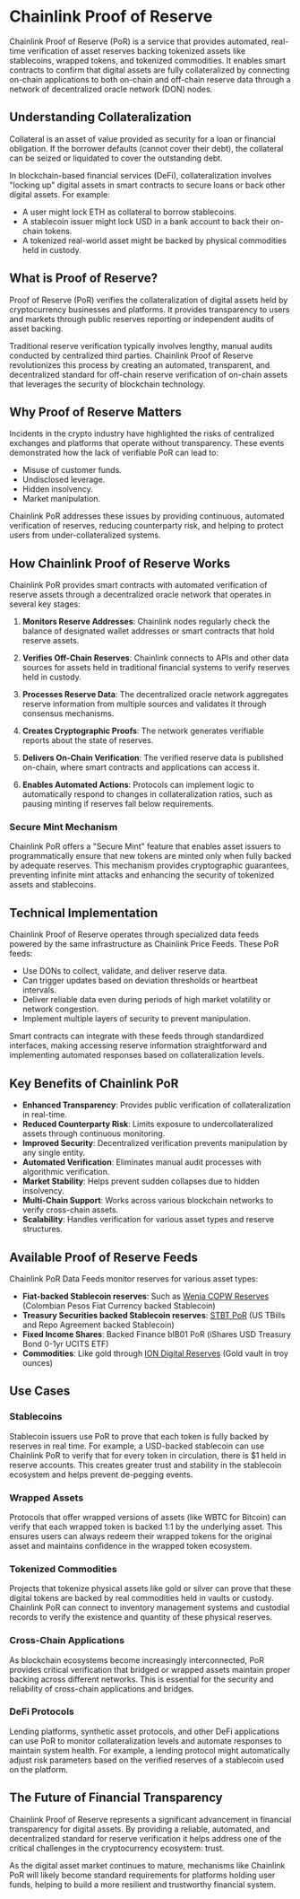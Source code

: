 # Chainlink Proof of Reserve

Chainlink Proof of Reserve (PoR) is a service that provides automated, real-time verification of asset reserves backing tokenized assets like stablecoins, wrapped tokens, and tokenized commodities. It enables smart contracts to confirm that digital assets are fully collateralized by connecting on-chain applications to both on-chain and off-chain reserve data through a network of decentralized oracle network (DON) nodes.

## Understanding Collateralization

Collateral is an asset of value provided as security for a loan or financial obligation. If the borrower defaults (cannot cover their debt), the collateral can be seized or liquidated to cover the outstanding debt.

In blockchain-based financial services (DeFi), collateralization involves "locking up" digital assets in smart contracts to secure loans or back other digital assets. For example:

- A user might lock ETH as collateral to borrow stablecoins.
- A stablecoin issuer might lock USD in a bank account to back their on-chain tokens.
- A tokenized real-world asset might be backed by physical commodities held in custody.

## What is Proof of Reserve?

Proof of Reserve (PoR) verifies the collateralization of digital assets held by cryptocurrency businesses and platforms. It provides transparency to users and markets through public reserves reporting or independent audits of asset backing.

Traditional reserve verification typically involves lengthy, manual audits conducted by centralized third parties. Chainlink Proof of Reserve revolutionizes this process by creating an automated, transparent, and decentralized standard for off-chain reserve verification of on-chain assets that leverages the security of blockchain technology.

## Why Proof of Reserve Matters

Incidents in the crypto industry have highlighted the risks of centralized exchanges and platforms that operate without transparency. These events demonstrated how the lack of verifiable PoR can lead to:

- Misuse of customer funds.
- Undisclosed leverage.
- Hidden insolvency.
- Market manipulation.

Chainlink PoR addresses these issues by providing continuous, automated verification of reserves, reducing counterparty risk, and helping to protect users from under-collateralized systems.

## How Chainlink Proof of Reserve Works

Chainlink PoR provides smart contracts with automated verification of reserve assets through a decentralized oracle network that operates in several key stages:

1. **Monitors Reserve Addresses**: Chainlink nodes regularly check the balance of designated wallet addresses or smart contracts that hold reserve assets.
   
2. **Verifies Off-Chain Reserves**: Chainlink connects to APIs and other data sources for assets held in traditional financial systems to verify reserves held in custody.
   
3. **Processes Reserve Data**: The decentralized oracle network aggregates reserve information from multiple sources and validates it through consensus mechanisms.
   
4. **Creates Cryptographic Proofs**: The network generates verifiable reports about the state of reserves.
   
5. **Delivers On-Chain Verification**: The verified reserve data is published on-chain, where smart contracts and applications can access it.
   
6. **Enables Automated Actions**: Protocols can implement logic to automatically respond to changes in collateralization ratios, such as pausing minting if reserves fall below requirements.

### Secure Mint Mechanism

Chainlink PoR offers a "Secure Mint" feature that enables asset issuers to programmatically ensure that new tokens are minted only when fully backed by adequate reserves. This mechanism provides cryptographic guarantees, preventing infinite mint attacks and enhancing the security of tokenized assets and stablecoins.

## Technical Implementation

Chainlink Proof of Reserve operates through specialized data feeds powered by the same infrastructure as Chainlink Price Feeds. These PoR feeds:

- Use DONs to collect, validate, and deliver reserve data.
- Can trigger updates based on deviation thresholds or heartbeat intervals.
- Deliver reliable data even during periods of high market volatility or network congestion.
- Implement multiple layers of security to prevent manipulation.

Smart contracts can integrate with these feeds through standardized interfaces, making accessing reserve information straightforward and implementing automated responses based on collateralization levels.

## Key Benefits of Chainlink PoR

- **Enhanced Transparency**: Provides public verification of collateralization in real-time.
- **Reduced Counterparty Risk**: Limits exposure to undercollateralized assets through continuous monitoring.
- **Improved Security**: Decentralized verification prevents manipulation by any single entity.
- **Automated Verification**: Eliminates manual audit processes with algorithmic verification.
- **Market Stability**: Helps prevent sudden collapses due to hidden insolvency.
- **Multi-Chain Support**: Works across various blockchain networks to verify cross-chain assets.
- **Scalability**: Handles verification for various asset types and reserve structures.

## Available Proof of Reserve Feeds

Chainlink PoR Data Feeds monitor reserves for various asset types:

- **Fiat-backed Stablecoin reserves**: Such as [Wenia COPW Reserves](https://data.chain.link/feeds/polygon/mainnet/copw-por) (Colombian Pesos Fiat Currency backed Stablecoin)
- **Treasury Securities backed Stablecoin reserves**: [STBT PoR](https://data.chain.link/feeds/ethereum/mainnet/stbt-por) (US TBills and Repo Agreement backed Stablecoin)
- **Fixed Income Shares**: Backed Finance bIB01 PoR (iShares USD Treasury Bond 0-1yr UCITS ETF)
- **Commodities**: Like gold through [ION Digital Reserves](https://data.chain.link/feeds/avalanche/mainnet/ion-digital-total-reserve) (Gold vault in troy ounces)

## Use Cases

### Stablecoins

Stablecoin issuers use PoR to prove that each token is fully backed by reserves in real time. For example, a USD-backed stablecoin can use Chainlink PoR to verify that for every token in circulation, there is $1 held in reserve accounts. This creates greater trust and stability in the stablecoin ecosystem and helps prevent de-pegging events.

### Wrapped Assets

Protocols that offer wrapped versions of assets (like WBTC for Bitcoin) can verify that each wrapped token is backed 1:1 by the underlying asset. This ensures users can always redeem their wrapped tokens for the original asset and maintains confidence in the wrapped token ecosystem.

### Tokenized Commodities

Projects that tokenize physical assets like gold or silver can prove that these digital tokens are backed by real commodities held in vaults or custody. Chainlink PoR can connect to inventory management systems and custodial records to verify the existence and quantity of these physical reserves.

### Cross-Chain Applications

As blockchain ecosystems become increasingly interconnected, PoR provides critical verification that bridged or wrapped assets maintain proper backing across different networks. This is essential for the security and reliability of cross-chain applications and bridges.

### DeFi Protocols

Lending platforms, synthetic asset protocols, and other DeFi applications can use PoR to monitor collateralization levels and automate responses to maintain system health. For example, a lending protocol might automatically adjust risk parameters based on the verified reserves of a stablecoin used on the platform.

## The Future of Financial Transparency

Chainlink Proof of Reserve represents a significant advancement in financial transparency for digital assets. By providing a reliable, automated, and decentralized standard for reserve verification it helps address one of the critical challenges in the cryptocurrency ecosystem: trust.

As the digital asset market continues to mature, mechanisms like Chainlink PoR will likely become standard requirements for platforms holding user funds, helping to build a more resilient and trustworthy financial system.
